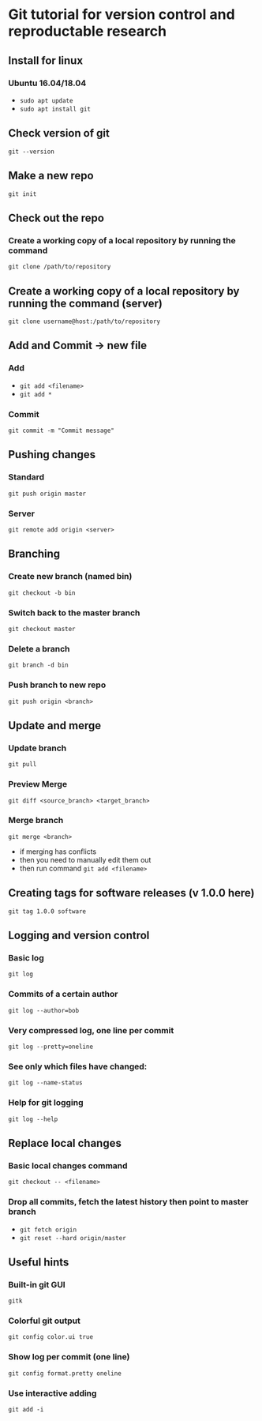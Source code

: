 # Git tutorial for version control and reproductable research

## Install for linux

### Ubuntu 16.04/18.04
- ```sudo apt update```
- ```sudo apt install git```

## Check version of git
```git --version```

## Make a new repo
```git init```

## Check out the repo

### Create a working copy of a local repository by running the command
```git clone /path/to/repository```

## Create a working copy of a local repository by running the command (server)
```git clone username@host:/path/to/repository```

## Add and Commit -> new file

### Add
- ```git add <filename>```
- ```git add *```

### Commit
```git commit -m "Commit message"```

## Pushing changes

### Standard
```git push origin master```

### Server
```git remote add origin <server>```

## Branching 

### Create new branch (named bin)
```git checkout -b bin```

### Switch back to the master branch
```git checkout master```

### Delete a branch
```git branch -d bin```

### Push branch to new repo
```git push origin <branch>```

## Update and merge

### Update branch
```git pull```

### Preview Merge
```git diff <source_branch> <target_branch>```

### Merge branch
```git merge <branch>```
- if merging has conflicts 
- then you need to manually edit them out
- then run command 
```git add <filename>```

## Creating tags for software releases (v 1.0.0 here)
```git tag 1.0.0 software```

## Logging and version control

### Basic log
```git log```

### Commits of a certain author
```git log --author=bob```

### Very compressed log, one line per commit
```git log --pretty=oneline```

### See only which files have changed:
```git log --name-status```

### Help for git logging
```git log --help```

## Replace local changes 

### Basic local changes command
```git checkout -- <filename>```

### Drop all commits, fetch the latest history then point to master branch
- ```git fetch origin```
- ```git reset --hard origin/master```

## Useful hints

### Built-in git GUI 
```gitk```

### Colorful git output
```git config color.ui true```

### Show log per commit (one line)
```git config format.pretty oneline```

### Use interactive adding
```git add -i```

